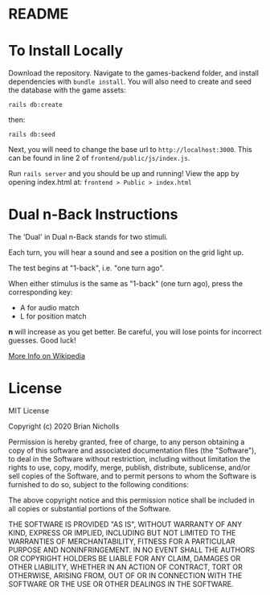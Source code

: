 # README

# To Install Locally

Download the repository. Navigate to the games-backend folder, and install dependencies with `bundle install`. You will also need to create and seed the database with the game assets:
```
rails db:create
```
then:
```
rails db:seed
```

Next, you will need to change the base url to `http://localhost:3000`. This can be found in line 2 of `frontend/public/js/index.js`.

Run `rails server` and you should be up and running! View the app by opening index.html at: `frontend > Public > index.html`


# Dual n-Back Instructions

The 'Dual' in Dual n-Back stands for two stimuli.

Each turn, you will hear a sound and see a position on the grid light up.

The test begins at "1-back", i.e. "one turn ago".

When either stimulus is the same as "1-back" (one turn ago), press the corresponding key:

* A for audio match
* L for position match

**n** will increase as you get better. Be careful, you will lose points for incorrect guesses. Good luck!

[More Info on Wikipedia](https://en.wikipedia.org/wiki/N-back)

# License

MIT License

Copyright (c) 2020 Brian Nicholls

Permission is hereby granted, free of charge, to any person obtaining a copy
of this software and associated documentation files (the "Software"), to deal
in the Software without restriction, including without limitation the rights
to use, copy, modify, merge, publish, distribute, sublicense, and/or sell
copies of the Software, and to permit persons to whom the Software is
furnished to do so, subject to the following conditions:

The above copyright notice and this permission notice shall be included in all
copies or substantial portions of the Software.

THE SOFTWARE IS PROVIDED "AS IS", WITHOUT WARRANTY OF ANY KIND, EXPRESS OR
IMPLIED, INCLUDING BUT NOT LIMITED TO THE WARRANTIES OF MERCHANTABILITY,
FITNESS FOR A PARTICULAR PURPOSE AND NONINFRINGEMENT. IN NO EVENT SHALL THE
AUTHORS OR COPYRIGHT HOLDERS BE LIABLE FOR ANY CLAIM, DAMAGES OR OTHER
LIABILITY, WHETHER IN AN ACTION OF CONTRACT, TORT OR OTHERWISE, ARISING FROM,
OUT OF OR IN CONNECTION WITH THE SOFTWARE OR THE USE OR OTHER DEALINGS IN THE
SOFTWARE.
